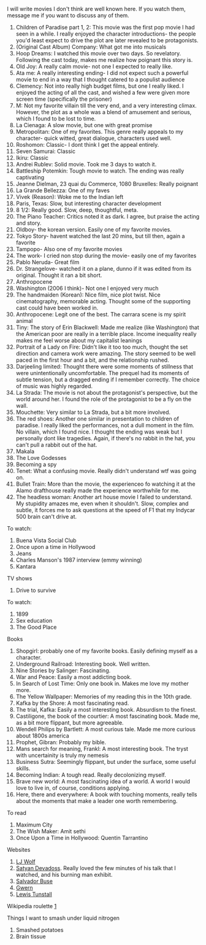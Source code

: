 
I will write movies I don't think are well known here. If you watch them, message me if you want to discuss any of them.

<!-- Here is a table

Year | Award | Category
-----|-------|--------
2014 | Emmy  | Won Outstanding Lead Actor in a miniseries or a movie
2015 | BAFTA | Nominated for Best Leading Actor for Sherlock
2014 | Satellite | Won Best Actor miniseries or television film
-->

1. Children of Paradise part 1, 2: This movie was the first pop movie I had seen in a while. I really enjoyed the character introductions- the people you'd least expect to drive the plot are later revealed to be protagonists.  
2. (Original Cast Album) Company: What got me into musicals
3. Hoop Dreams: I watched this movie over two days. So revelatory. Following the cast today, makes me realize how poignant this story is.
4. Old Joy: A really calm movie- not one I expected to really like. 
5. Ata me: A really interesting ending- I did not expect such a powerful movie to end in a way that I thought catered to a populist audience
6. Clemency: Not into really high budget films, but one I really liked. I enjoyed the acting of all the cast, and wished a few were given more screen time (specifically the prisoner)
7. M: Not my favorite villain till the very end, and a very interesting climax. However, the plot as a whole was a blend of amusement and serious, which I found to be lost to time.
8. La Cienaga: A slow movie, but one with great promise
9. Metropolitan: One of my favorites. This genre really appeals to my character- quick witted, great dialogue, characters used well.
10. Roshomon: Classic- I dont think I get the appeal entirely. 
11. Seven Samurai: Classic
12. Ikiru: Classic
13. Andrei Rublev: Solid movie. Took me 3 days to watch it. 
14. Battleship Potemkin: Tough movie to watch. The ending was really captivating
15. Jeanne Dielman, 23 quai du Commerce, 1080 Bruxelles: Really poignant
16. La Grande Bellezza: One of my faves
17. Vivek (Reason): Woke me to the Indian left
18. Paris, Texas: Slow, but interesting character development
19. 8 1/2: Really good. Slow, deep, thoughtful, meta.
20. The Piano Teacher: Critics noted it as dark. I agree, but praise the acting and story.
21. Oldboy- the korean version. Easily one of my favorite movies.
22. Tokyo Story- havent watched the last 20 mins, but till then, again a favorite
23. Tampopo- Also one of my favorite movies
24. The work- I cried non stop during the movie- easily one of my favorites
25. Pablo Neruda- Great film 
26. Dr. Strangelove- watched it on a plane, dunno if it was edited from its original. Thought it ran a bit short.
27. Anthropocene
28. Washington (2006 I think)- Not one I enjoyed very much
29. The handmaiden (Korean): Nice film, nice plot twist. Nice cinematography, memorable acting. Thought some of the supporting cast could have been worked in.
30. Anthropocene: Legit one of the best. The carrara scene is my spirit animal
31. Tiny: The story of Erin Blackwell: Made me realize (like Washington) that the American poor are really in a terrible place. Income inequality really makes me feel worse about my capitalist leanings
32. Portrait of a Lady on Fire: Didn't like it too too much, thought the set direction and camera work were amazing. The story seemed to be well paced in the first hour and a bit, and the relationship rushed. 
33. Darjeeling limited: Thought there were some moments of stillness that were unintentionally uncomfortable. The prequel had its moments of subtle tension, but a dragged ending if I remember correctly. The choice of music was highly regarded.
34. La Strada: The movie is not about the protagonist's perspective, but the world around her. I found the role of the protagonist to be a fly on the wall. 
35. Mouchette: Very similar to La Strada, but a bit more involved. 
36. The red shoes: Another one similar in presentation to children of paradise. I really liked the performances, not a dull moment in the film. No villain, which I found nice. I thought the ending was weak but I personally dont like tragedies. Again, if there's no rabbit in the hat, you can't pull a rabbit out of the hat. 
37. Makala
38. The Love Godesses 
39. Becoming a spy
40. Tenet: What a confusing movie. Really didn't understand wtf was going on.
41. Bullet Train: More than the movie, the experienceo fo watching it at the Alamo drafthouse really made the experience worthwhile for me. 
42. The headless woman: Another art house movie I failed to understand. My stupidity amazes me, even when it shouldn't. Slow, complex and subtle, it forces me to ask questions at the speed of F1 that my Indycar 500 brain can't drive at. 

To watch: 

1. Buena Vista Social Club
2. Once upon a time in Hollywood
3. Jeans
4. Charles Manson's 1987 interview (emmy winning)
5. Kantara

TV shows

1. Drive to survive

To watch:
1. 1899
2. Sex education
3. The Good Place


Books

1. Shopgirl: probably one of my favorite books. Easily defining myself as a character.
3. Underground Railroad: Interesting book. Well written.
4. Nine Stories by Salinger: Fascinating. 
5. War and Peace: Easily a most addicting book.
6. In Search of Lost Time: Only one book in. Makes me love my mother more. 
7. The Yellow Wallpaper: Memories of my reading this in the 10th grade.
8. Kafka by the Shore: A most fascinating read. 
9. The trial, Kafka: Easily a most interesting book. Absurdism to the finest.
10. Castiligone, the book of the courtier: A most fascinating book. Made me, as a bit more flippant, but more agreeable. 
11. Wendell Philips by Bartlett: A most curious tale. Made me more curious about 1800s america
13. Prophet, Gibran: Probably my bible.
14. Mans search for meaning, Frankl: A most interesting book. The tryst with uncertainity is truly my nemesis
15. Business Sutra: Seemingly flippant, but under the surface, some useful skills.
16. Becoming Indian: A tough read. Really decolonizing myself. 
17. Brave new world: A most fascinating idea of a world. A world I would love to live in, of course, conditions applying.
18. Here, there and everywhere: A book with touching moments, really tells about the moments that make a leader one worth remembering. 

To read

1. Maximum City
2. The Wish Maker: Amit sethi
3. Once Upon a Time in Hollywood: Quentin Tarrantino

Websites
1. [LJ Wolf](https://www.ljwolf.org/posts/)
2. [Satyan Devadoss](https://satyandevadoss.org/writing). Really loved the few minutes of his talk that I watched, and his burning man exhibit. 
3. [Salvador Buse](https://www.salvadorbuse.com/favourites/)
4. [Gwern](https://www.gwern.net/)
5. [Lewis Tunstall](https://lewtun.github.io/blog/about/)

Wikipedia roulette
[1](https://en.wikipedia.org/wiki/Freedom_pineapples)

Things I want to smash under liquid nitrogen
1. Smashed potatoes
2. Brain tissue


